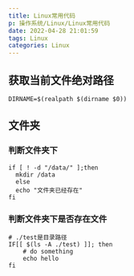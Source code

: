 ```yaml
---
title: Linux常用代码
p: 操作系统/Linux/Linux常用代码
date: 2022-04-28 21:01:59
tags: Linux
categories: Linux
---
```

## 获取当前文件绝对路径

```shell
DIRNAME=$(realpath $(dirname $0))
```

## 文件夹

### 判断文件夹下

```shell
if [ ! -d "/data/" ];then
  mkdir /data
  else
  echo "文件夹已经存在"
fi
```

### 判断文件夹下是否存在文件

```shell
# ./test是目录路径
IF[[ $(ls -A ./test) ]]; then
    # do something
    echo hello
fi
```
